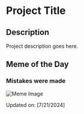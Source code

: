 # Project Title

## Description

Project description goes here.

## Meme of the Day

### Mistakes were made
![Meme Image](https://i.redd.it/enqch9ttmhdd1.gif)

Updated on: [7/21/2024]